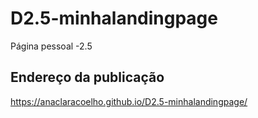# D2.5-minhalandingpage
Página pessoal -2.5

## Endereço da publicação
 https://anaclaracoelho.github.io/D2.5-minhalandingpage/

